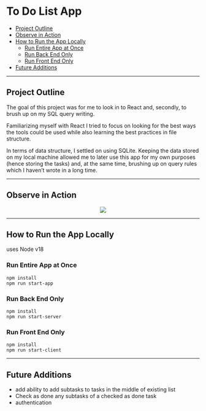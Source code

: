 # To Do List App

- [Project Outline](#Project-Outline)<br>
- [Observe in Action](#Observe-in-Action)<br>
- [How to Run the App Locally](#How-to-Run-the-App-Locally)<br>
  - [Run Entire App at Once](#Run-Entire-App-at-Once)<br>
  - [Run Back End Only](#Run-Back-End-Only)<br>
  - [Run Front End Only](#Run-Front-End-Only)<br>
- [Future Additions](#Future-Additions)<br>

---

## Project Outline

The goal of this project was for me to look in to React and, secondly, to brush up on my SQL query writing.

Familiarizing myself with React I tried to focus on looking for the best ways the tools could be used while also learning the best practices in file structure.

In terms of data structure, I settled on using SQLite. Keeping the data stored on my local machine allowed me to later use this app for my own purposes (hence storing the tasks) and, at the same time, brushing up on query rules which I haven’t wrote in a long time.

---

## Observe in Action

<p align="center"><img src="./gifs/observe-app.gif"></p>

---

## How to Run the App Locally

uses Node v18

### Run Entire App at Once

`npm install`<br>
`npm run start-app`

### Run Back End Only

`npm install`<br>
`npm run start-server`

### Run Front End Only

`npm install`<br>
`npm run start-client`

---

## Future Additions

- add ability to add subtasks to tasks in the middle of existing list
- Check as done any subtasks of a checked as done task
- authentication
